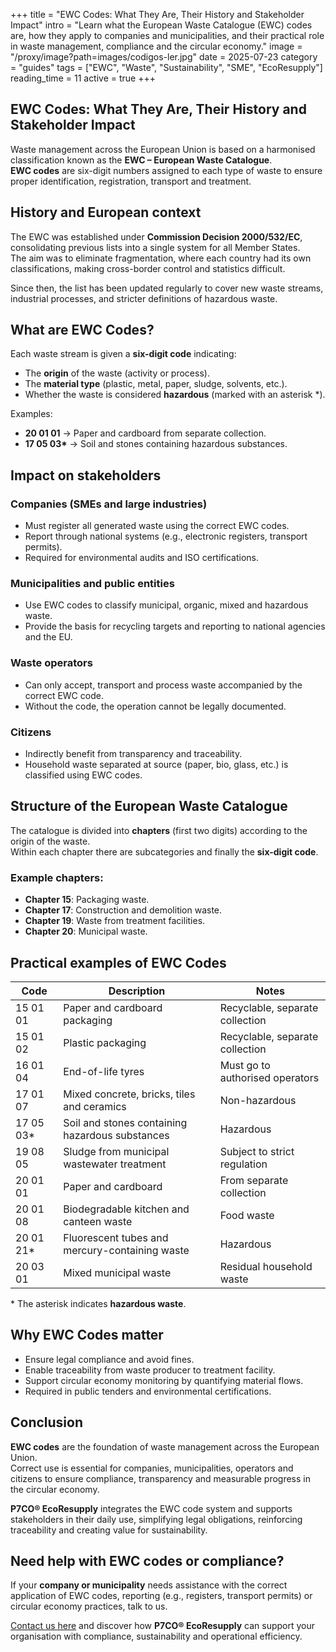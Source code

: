 +++
title = "EWC Codes: What They Are, Their History and Stakeholder Impact"
intro = "Learn what the European Waste Catalogue (EWC) codes are, how they apply to companies and municipalities, and their practical role in waste management, compliance and the circular economy."
image = "/proxy/image?path=images/codigos-ler.jpg"
date = 2025-07-23
category = "guides"
tags = ["EWC", "Waste", "Sustainability", "SME", "EcoResupply"]
reading_time = 11
active = true
+++

## EWC Codes: What They Are, Their History and Stakeholder Impact

Waste management across the European Union is based on a harmonised classification known as the **EWC – European Waste Catalogue**.  
**EWC codes** are six-digit numbers assigned to each type of waste to ensure proper identification, registration, transport and treatment.

## History and European context

The EWC was established under **Commission Decision 2000/532/EC**, consolidating previous lists into a single system for all Member States.  
The aim was to eliminate fragmentation, where each country had its own classifications, making cross-border control and statistics difficult.  

Since then, the list has been updated regularly to cover new waste streams, industrial processes, and stricter definitions of hazardous waste.

## What are EWC Codes?

Each waste stream is given a **six-digit code** indicating:

- The **origin** of the waste (activity or process).  
- The **material type** (plastic, metal, paper, sludge, solvents, etc.).  
- Whether the waste is considered **hazardous** (marked with an asterisk *).  

Examples:  
- **20 01 01** → Paper and cardboard from separate collection.  
- **17 05 03\*** → Soil and stones containing hazardous substances.  

## Impact on stakeholders

### Companies (SMEs and large industries)  
- Must register all generated waste using the correct EWC codes.  
- Report through national systems (e.g., electronic registers, transport permits).  
- Required for environmental audits and ISO certifications.  

### Municipalities and public entities  
- Use EWC codes to classify municipal, organic, mixed and hazardous waste.  
- Provide the basis for recycling targets and reporting to national agencies and the EU.  

### Waste operators  
- Can only accept, transport and process waste accompanied by the correct EWC code.  
- Without the code, the operation cannot be legally documented.  

### Citizens  
- Indirectly benefit from transparency and traceability.  
- Household waste separated at source (paper, bio, glass, etc.) is classified using EWC codes.  

## Structure of the European Waste Catalogue

The catalogue is divided into **chapters** (first two digits) according to the origin of the waste.  
Within each chapter there are subcategories and finally the **six-digit code**.  

### Example chapters:
- **Chapter 15**: Packaging waste.  
- **Chapter 17**: Construction and demolition waste.  
- **Chapter 19**: Waste from treatment facilities.  
- **Chapter 20**: Municipal waste.  

## Practical examples of EWC Codes

| Code | Description | Notes |
|------|-------------|-------|
| 15 01 01 | Paper and cardboard packaging | Recyclable, separate collection |
| 15 01 02 | Plastic packaging | Recyclable, separate collection |
| 16 01 04 | End-of-life tyres | Must go to authorised operators |
| 17 01 07 | Mixed concrete, bricks, tiles and ceramics | Non-hazardous |
| 17 05 03* | Soil and stones containing hazardous substances | Hazardous |
| 19 08 05 | Sludge from municipal wastewater treatment | Subject to strict regulation |
| 20 01 01 | Paper and cardboard | From separate collection |
| 20 01 08 | Biodegradable kitchen and canteen waste | Food waste |
| 20 01 21* | Fluorescent tubes and mercury-containing waste | Hazardous |
| 20 03 01 | Mixed municipal waste | Residual household waste |

\* The asterisk indicates **hazardous waste**.  

## Why EWC Codes matter

- Ensure legal compliance and avoid fines.  
- Enable traceability from waste producer to treatment facility.  
- Support circular economy monitoring by quantifying material flows.  
- Required in public tenders and environmental certifications.  

## Conclusion

**EWC codes** are the foundation of waste management across the European Union.  
Correct use is essential for companies, municipalities, operators and citizens to ensure compliance, transparency and measurable progress in the circular economy.  

**P7CO® EcoResupply** integrates the EWC code system and supports stakeholders in their daily use, simplifying legal obligations, reinforcing traceability and creating value for sustainability.  

## Need help with EWC codes or compliance?

If your **company or municipality** needs assistance with the correct application of EWC codes, reporting (e.g., registers, transport permits) or circular economy practices, talk to us.  

[Contact us here](/en/home/contact) and discover how **P7CO® EcoResupply** can support your organisation with compliance, sustainability and operational efficiency.
